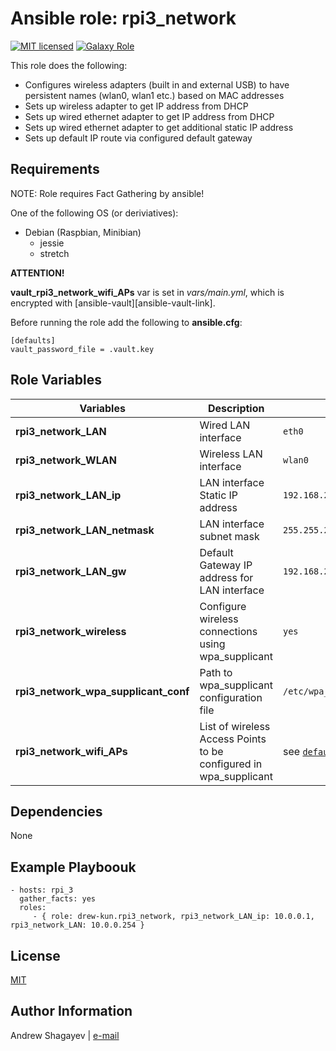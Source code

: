 Ansible role: rpi3_network
=========

[![MIT licensed][mit-badge]][mit-link]
[![Galaxy Role][role-badge]][galaxy-link]

This role does the following:

 - Configures wireless adapters (built in and external USB) to have persistent names (wlan0, wlan1 etc.) based on MAC addresses
 - Sets up wireless adapter to get IP address from DHCP
 - Sets up wired ethernet adapter to get IP address from DHCP
 - Sets up wired ethernet adapter to get additional static IP address
 - Sets up default IP route via configured default gateway

Requirements
------------

NOTE: Role requires Fact Gathering by ansible!

One of the following OS (or deriviatives):
 - Debian (Raspbian, Minibian)
   - jessie
   - stretch

**ATTENTION!**

**vault_rpi3_network_wifi_APs** var is set in *vars/main.yml*,
which is encrypted with [ansible-vault][ansible-vault-link].

Before running the role add the following to **ansible.cfg**:

    [defaults]
    vault_password_file = .vault.key

Role Variables
--------------
| Variables | Description | Default|
|-----------|-------------|--------|
| **rpi3_network_LAN** | Wired LAN interface | `eth0` |
| **rpi3_network_WLAN** | Wireless LAN interface | `wlan0` |
| **rpi3_network_LAN_ip** | LAN interface Static IP address | `192.168.2.2` |
| **rpi3_network_LAN_netmask** | LAN interface subnet mask | `255.255.255.0` |
| **rpi3_network_LAN_gw** | Default Gateway IP address for LAN interface | `192.168.2.1` |
| **rpi3_network_wireless** | Configure wireless connections using wpa_supplicant | `yes` |
| **rpi3_network_wpa_supplicant_conf** | Path to wpa_supplicant configuration file | `/etc/wpa_supplicant/wpa_supplicant.conf` |
| **rpi3_network_wifi_APs** | List of wireless Access Points to be configured in wpa_supplicant | see [`defaults/main.yml`](defaults/main.yml) |

Dependencies
------------

None

Example Playboouk
----------------

    - hosts: rpi_3
      gather_facts: yes
      roles:
         - { role: drew-kun.rpi3_network, rpi3_network_LAN_ip: 10.0.0.1, rpi3_network_LAN: 10.0.0.254 }

License
-------

[MIT][mit-link]

Author Information
------------------

Andrew Shagayev | [e-mail](mailto:drewshg@gmail.com)

[role-badge]: https://img.shields.io/badge/role-drew--kun.rpi3__network-green.svg
[galaxy-link]: https://galaxy.ansible.com/drew-kun/rpi3_network/
[mit-badge]: https://img.shields.io/badge/license-MIT-blue.svg
[mit-link]: https://raw.githubusercontent.com/drew-kun/ansible-rpi3_network/master/LICENSE
